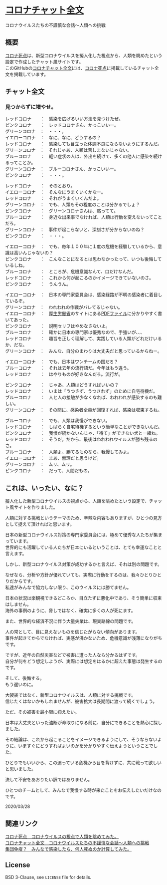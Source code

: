 # [コロナチャット全文](https://github.com/coronaperspective/corona_chat)
コロナウイルスたちの不謹慎な会話〜人類への挑戦  
  
## 概要
[コロナ死点](https://coronaperspective.web.app/)は、新型コロナウイルスを擬人化した視点から、人類を眺めたという設定で作成したチャット風サイトです。  
このGitHubの[コロナチャット全文](https://github.com/coronaperspective/corona_chat)には、[コロナ死点](https://coronaperspective.web.app/)に掲載しているチャット全文を掲載しています。  
  
## チャット全文
### 見つからずに増やせ。
レッドコロナ　　：　感染を広げるいい方法を見つけたぜ。  
ピンクコロナ　　：　レッドコロナさん、かっこいいー。  
グリーンコロナ　：　・・・。  
イエローコロナ　：　なに、なに、どうするの？  
レッドコロナ　　：　感染しても目立った体調不良にならないようにするんだ。  
グリーンコロナ　：　それじゃあ、人類は苦しまないじゃない。  
ブルーコロナ　　：　軽い症状の人は、外出を続けて、多くの他人に感染を続けるってことか。  
グリーンコロナ　：　ブルーコロナさん、かっこいいー。  
ピンクコロナ　　：　・・・。  
  
レッドコロナ　　：　そのとおり。  
イエローコロナ　：　そんなにうまくいくかなー。  
レッドコロナ　　：　それがうまくいくんだよ。  
グリーンコロナ　：　でも、人類もその程度のことは分かるでしょ？  
ピンクコロナ　　：　グリーンコロナさんは、黙ってて。  
ブルーコロナ　　：　身近な出来事でなければ、人類は行動を変えないってことだろ。  
グリーンコロナ　：　事件が起こらないと、深刻さが分からないのね？  
ピンクコロナ　　：　・・・。  
  
イエローコロナ　：　でも、毎年１００年に１度の危機を経験しているから、意識は高いんじゃないの？  
ピンクコロナ　　：　こんなことになるとは思わなかったって、いつも後悔しているしね。  
ブルーコロナ　　：　ところが、危機意識なんて、口だけなんだ。  
レッドコロナ　　：　これから何が起こるのかイメージできていないのさ。  
ピンクコロナ　　：　うんうん。  
  
イエローコロナ　：　日本の専門家委員会は、感染経路が不明の感染者に着目しているぞ。  
グリーンコロナ　：　われわれの作戦がバレてるじゃない。  
イエローコロナ　：　[厚生労働省](https://www.mhlw.go.jp/stf/seisakunitsuite/bunya/0000164708_00001.html)のサイトにある[PDFファイル](https://www.mhlw.go.jp/content/10900000/000610566.pdf)に分かりやすく書いてあった。  
ピンクコロナ　　：　説明セリフはやめなさないよ。  
ブルーコロナ　　：　確かに日本の専門家は優秀なので、手強いが、、、  
レッドコロナ　　：　趣旨を正しく理解して、実践している人類がどれだけいるか、だな。  
グリーンコロナ　：　みんな、自分のまわりは大丈夫だと思っているからねー。  
  
イエローコロナ　：　でも、日本はワンチームの国だろ？  
ブルーコロナ　　：　それは去年の流行語だ。今年はもう違う。  
レッドコロナ　　：　はやりものが好きなんだろ。流行が。  
  
ピンクコロナ　　：　じゃあ、人類はどうすればいいの？  
レッドコロナ　　：　いまは「うつさず、うつされず」のために自宅待機だ。  
ブルーコロナ　　：　人と人の接触が少なくなれば、われわれが感染するのも難しい。  
グリーンコロナ　：　その間に、感染者全員が回復すれば、感染は収束するね。  
  
ブルーコロナ　　：　でも、人類は我慢ができない。  
レッドコロナ　　：　しばらく自宅待機するという簡単なことができないんだ。  
ピンクコロナ　　：　我慢が続かないんじゃ、「待て」ができない犬と一緒ね。  
レッドコロナ　　：　そうだ。だから、最後はわれわれウイルスが勝ち残るのさ。  
ブルーコロナ　　：　人類よ、勝てるものなら、我慢してみよ。  
イエローコロナ　：　まあ、無理だと思うけど。  
グリーンコロナ　：　ムリ、ムリ。  
ピンクコロナ　　：　だって、人間だもの。  
  
## これは、いったい、なに？
擬人化した新型コロナウイルスの視点から、人類を眺めたという設定で、チャット風サイトを作りました。  
  
人類に対する挑戦というテーマのため、辛辣な内容もありますが、ひとつの見方として捉えて頂ければと思います。  
  
日本の新型コロナウイルス対策の専門家委員会には、極めて優秀な人たちが集まっています。  
世界的にも活躍している人たちが日本にいるということは、とても幸運なことと言えます。  
  
しかし、新型コロナウイルス対策が成功するかと言えば、それは別の問題です。  
  
なぜなら、分析や方針が優れていても、実際に行動をするのは、我々ひとりひとりだからです。  
私達がみんなで協力しない限り、このウイルスには勝てません。  
  
日本の状況は楽観視できるどころか、目立たずに悪化中であり、そう簡単に収束はしません。  
海外の事例のように、脅しではなく、確実に多くの人が死にます。  
  
また、世界的な経済不況に伴う大量失業は、現実路線の問題です。  
  
人の常として、目に見えないものを信じたがらない傾向があります。  
事件が起きてからでなければ、実感が沸かないため、危機意識が浅薄になりがちです。  
  
ですが、近年の自然災害などで被害に遭った人なら分かるはずです。  
自分が何をどう想定しようが、実際には想定をはるかに超えた事態は発生するのです。  
  
そして、後悔する。  
もう遅いのに。  
  
大袈裟ではなく、新型コロナウイルスは、人類に対する挑戦です。  
信じたくはないかもしれませんが、被害拡大は長期間に渡って続くでしょう。  
  
ただ、その被害を最小限に抑えたい。  
  
日本は大丈夫といった油断が命取りになる前に、自分にできることを熱心に探しました。  
  
その結論は、これから起こることをイメージできるようにして、そうならないように、いますぐにどうすればよいのかを分かりやすく伝えようということでした。  
  
ひとりでもいいから、この迫っている危機から目を背けずに、共に戦って欲しいと思いました。  
  
決して不安をあおりたい訳ではありません。  
  
ひとつのチームとして、みんなで我慢する時が来たことをお伝えしたいだけなのです。  
  
2020/03/28  
  
## 関連リンク
[コロナ死点　コロナウイルスの視点で人類を眺めてみた。](https://coronaperspective.web.app/)  
[コロナチャット全文　コロナウイルスたちの不謹慎な会話〜人類への挑戦](https://github.com/coronaperspective/corona_chat)  
[集団免疫？　みんなで感染したら、何人死ぬのか計算してみた。](https://github.com/coronaperspective/corona_immunity)  
  
## License
BSD 3-Clause, see `LICENSE` file for details.  

